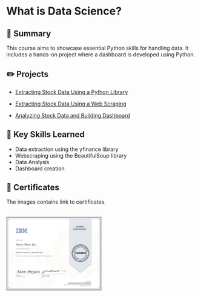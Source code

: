 # What is Data Science?

## 📌 Summary
This course aims to showcase essential Python skills for handling data. It includes a hands-on project where a dashboard is developed using Python. 

## ✏️ Projects
- <a href="./Extracting Stock Data Using a Python Library.ipynb"><p>Extracting Stock Data Using a Python Library</p></a>
- <a href="./Extracting Stock Data Using a Web Scraping.ipynb"><p>Extracting Stock Data Using a Web Scraping</p></a> 
- <a href="./Analyzing Stock Data and Building Dashboard.ipynb"><p> Analyzing Stock Data and Building Dashboard</p></a> 

## 🎯 Key Skills Learned
- Data extraction using the yfinance library
- Webscraping using the BeautifulSoup library
- Data Analysis
- Dashboard creation

## 🏅 Certificates
The images contains link to certificates.
 <br/><br/> 
 
<p float="left">
  <a href="https://www.coursera.org/account/accomplishments/verify/E5CB3WGZ47UV">
      <img src="./Images/Coursera E5CB3WGZ47UV.jpg" alt="IBM certification" width="50%" height="50%" />
  </a>
</p>
